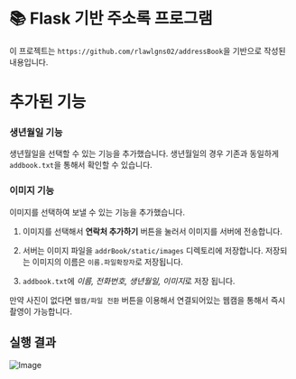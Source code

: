 # 📚 Flask 기반 주소록 프로그램
이 프로젝트는 `https://github.com/rlawlgns02/addressBook`을 기반으로 작성된 내용입니다.

# 추가된 기능

### 생년월일 기능
생년월일을 선택할 수 있는 기능을 추가했습니다.
생년월일의 경우 기존과 동일하게 `addbook.txt`을 통해서 확인할 수 있습니다.



### 이미지 기능
이미지를 선택하여 보낼 수 있는 기능을 추가했습니다.


1. 이미지를 선택해서 **연락처 추가하기** 버튼을 눌러서 이미지를 서버에 전송합니다.
   
2. 서버는 이미지 파일을 `addrBook/static/images` 디렉토리에 저장합니다.
   저장되는 이미지의 이름은 `이름.파일확장자`로 저장됩니다.

3. `addbook.txt`에 *이름, 전화번호, 생년월일, 이미지*로 저장 됩니다.


만약 사진이 없다면 `웹캠/파일 전환` 버튼을 이용해서 연결되어있는 웹캠을 통해서 즉시 촬영이 가능합니다.

## 실행 결과
![Image](https://github.com/user-attachments/assets/b184767c-624b-4ae3-afb5-7c45f40bb004)
